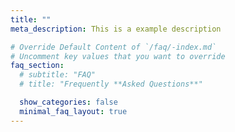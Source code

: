 ```yaml
---
title: ""
meta_description: This is a example description

# Override Default Content of `/faq/-index.md`
# Uncomment key values that you want to override
faq_section:
  # subtitle: "FAQ"
  # title: "Frequently **Asked Questions**"

  show_categories: false
  minimal_faq_layout: true
---
```

